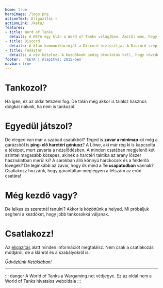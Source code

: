 ```yaml
---
home: true
heroImage: /logo.png
actionText: Eligazítás →
actionLink: /keta/
features:
- title: Word of Tanks
  details: A KETA egy klán a Word of Tanks világában. Amitől más, hogy talán a legtalálóbb mottója van mind közül. Nekünk biztosan az.
- title: Discord
  details: A klán kommunikációját a Discord biztosítja. A Discord szép, a Discord jó. Talán nem túl népszerű, de lássuk mit tehetünk, hogy gyengítsük a TS egyeduralmát.
- title: Tudástár
  details: A név kötelez. A kezdőknek pedig útmutatás kell, hogy rövidebb és szórakoztatóbb úton jussanak el a 8-as erőd csaták mezeire. Ha nem velünk játszol akkor is olvashatod.
footer:  'KETA | Alapítva: 2015-ben'
navbar: true
---
```


# Tankozol?
Ha igen, ez az oldal tetszeni fog. De talán még akkor is találsz hasznos dolgkat nálunk, ha nem is tankozol.

# Egyedül játszol?

De eleged van már a szabad csatákból? Téged is **zavar a minimap**-ot még a garázsból is **ping-elő harctéri géniusz**? A Löwe, aki már rég ki is kapcsolta a téképet, mert zavarta a nézelődésben. A minden csatában megjelenő két szinttel magasabb közepes, akinek a harctéri taktika az arany lőszer használatban merül ki? A sarokban álló könnyű harckocsik és a felderítő lövegek?
De leginkább az zavar, hogy ők mind a **Te csapatodban** vannak? Csatlakozz hozzánk, hogy garantáltan meglegyen a létszám az erőd csatára!

# Még kezdő vagy?

De lelkes és szeretnél tanulni? Akkor is közöttünk a helyed. Mi próbáljuk segíteni a kezdőket, hogy jobb tankosokká váljanak.

# Csatlakozz!

Az [eligazítás](/keta/) alatt minden információt megtalálsz. Nem csak a csatlakozás módjáról, de a klánról és a szabályokról is.

*Üdvözlünk Ketákiában!*

<hr>

::: danger A World of Tanks a Wargaming.net védjegye.
Ez az oldal nem a World of Tanks hivatalos weboldala
:::

